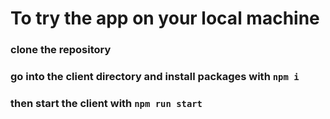 # To try the app on your local machine

### clone the repository
### go into the client directory and install packages with `npm i`
### then start the client with `npm run start`
